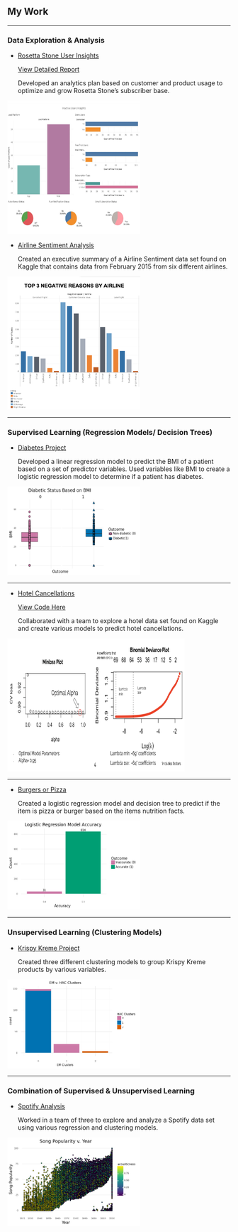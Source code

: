 ## My Work

---
### Data Exploration & Analysis
-  [Rosetta Stone User Insights](https://github.com/kayla-cho/Rosetta-Stone-User-Insights/raw/main/Rosetta%20Stone%20User%20Insights.pdf)
      
    [View Detailed Report](https://github.com/kayla-cho/Rosetta-Stone-User-Insights/raw/main/Detailed%20Report.pdf)
  
   Developed an analytics plan based on customer and product usage to optimize and grow Rosetta Stone’s subscriber base.

<img src="images/Inactive Users.png" width="300" height="300"/>

- [Airline Sentiment Analysis](https://github.com/kayla-cho/Airline-Sentiment/raw/main/Airline%20Sentiment%20Analysis.pdf)
  
    Created an executive summary of a Airline Sentiment data set found on Kaggle that contains data from February 2015 from six different airlines.

<img src="images/airline.negative.reasons.png" width="300" height="300"/>

---

### Supervised Learning (Regression Models/ Decision Trees)

- [Diabetes Project](https://github.com/kayla-cho/Diabetes-Project/blob/bf73000b8e218cf5aac442b3a25568762356a535/Project1.ipynb)
  
  Developed a linear regression model to predict the BMI of a patient based on a set of predictor variables. Used variables like BMI to create a logistic regression model to determine if a patient has diabetes. 
  
<img src="images/Unknown copy.png" width="300" height="200"/>


---

- [Hotel Cancellations](https://github.com/kayla-cho/hotel-cancellations/blob/49feb3cca2e5d88761282868d7006e0e82eb40c4/Hotels%20%20Presentation.pdf)

   [View Code Here](https://github.com/kayla-cho/hotel-cancellations/blob/3ec6950bca746a22f4e206df6fc8d1fa6edee2c0/Final.nb.html)
  
  Collaborated with a team to explore a hotel data set found on Kaggle and create various models to predict hotel cancellations.  
<img src="images/ElasticNet.png" width="400" height="300"/>

---

- [Burgers or Pizza](https://github.com/kayla-cho/burgers-or-pizza/blob/8a59e914ba12b4e209a5d2396b17bbb9617c8d59/Burgers%20or%20Pizza%20Project.ipynb)
  
  Created a logistic regression model and decision tree to predict if the item is pizza or burger based on the items nutrition facts. 

<img src="images/Unknown-1.png" width="300" height="200"/>

---

### Unsupervised Learning (Clustering Models) 
- [Krispy Kreme Project](https://github.com/kayla-cho/krispy-kreme/blob/89cafe14d45d22f4b63489d803023ade2caf57f7/Krispy%20Kreme%20Project.ipynb)
  
  Created three different clustering models to group Krispy Kreme products by various variables.
  
<img src="images/Unknown.png" width="300" height="200"/>

---

### Combination of Supervised & Unsupervised Learning
  
- [Spotify Analysis](https://github.com/kayla-cho/spotify/blob/a8e4bddf1f6a82b527eb4cdcacd4d14832a89bb6/Final_Project.ipynb)
  
  Worked in a team of three to explore and analyze a Spotify data set using various regression and clustering models. 
  
<img src="images/Unknown-3.png" width="300" height="200"/>

